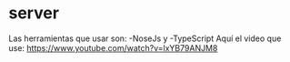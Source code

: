 # server
Las herramientas que usar son:
-NoseJs y -TypeScript
Aquí el video que use: 
https://www.youtube.com/watch?v=lxYB79ANJM8
